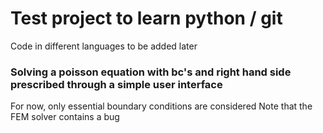 # Test project to learn python / git
Code in different languages to be added later
### Solving a poisson equation with bc's and right hand side prescribed through a simple user interface
For now, only essential boundary conditions are considered
Note that the FEM solver contains a bug